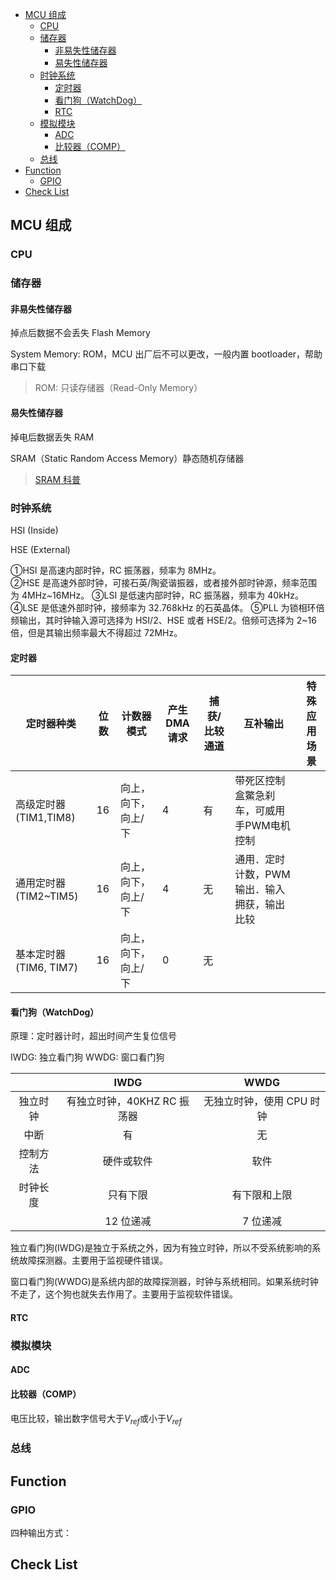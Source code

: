 - [MCU 组成](#mcu-组成)
  - [CPU](#cpu)
  - [储存器](#储存器)
    - [非易失性储存器](#非易失性储存器)
    - [易失性储存器](#易失性储存器)
  - [时钟系统](#时钟系统)
    - [定时器](#定时器)
    - [看门狗（WatchDog）](#看门狗watchdog)
    - [RTC](#rtc)
  - [模拟模块](#模拟模块)
    - [ADC](#adc)
    - [比较器（COMP）](#比较器comp)
  - [总线](#总线)
- [Function](#function)
  - [GPIO](#gpio)
- [Check List](#check-list)

## MCU 组成

### CPU

### 储存器

#### 非易失性储存器

掉点后数据不会丢失
Flash Memory

System Memory: ROM，MCU 出厂后不可以更改，一般内置 bootloader，帮助串口下载

> ROM: 只读存储器（Read-Only Memory）

#### 易失性储存器

掉电后数据丢失
RAM

SRAM（Static Random Access Memory）静态随机存储器

> [SRAM 科普](https://zhuanlan.zhihu.com/p/392836594)

### 时钟系统

HSI (Inside)

HSE (External)

①HSI 是高速内部时钟，RC 振荡器，频率为 8MHz。  
②HSE 是高速外部时钟，可接石英/陶瓷谐振器，或者接外部时钟源，频率范围为 4MHz~16MHz。
③LSI 是低速内部时钟，RC 振荡器，频率为 40kHz。
④LSE 是低速外部时钟，接频率为 32.768kHz 的石英晶体。
⑤PLL 为锁相环倍频输出，其时钟输入源可选择为 HSI/2、HSE 或者 HSE/2。倍频可选择为 2~16 倍，但是其输出频率最大不得超过 72MHz。

#### 定时器

|  定时器种类 | 位数 | 计数器模式  | 产生DMA 请求 | 捕获/比较通道  |  互补输出 | 特殊应用场景  |
|---|---|---|---|---|---|---|
| 高级定时器(TIM1,TIM8)  | 16 | 向上，向下，向上/下 | 4 | 有 | 带死区控制盒鱉急刹车，可威用手PWM电机控制 |
| 通用定时器(TIM2~TIM5)  | 16 | 向上，向下，向上/下 | 4 | 无 | 通用．定时计数，PWM输出．输入拥获，输出比较 |
| 基本定时器(TIM6, TIM7) | 16 | 向上，向下，向上/下 | 0 | 无 |


#### 看门狗（WatchDog）

原理：定时器计时，超出时间产生复位信号

IWDG: 独立看门狗
WWDG: 窗口看门狗

|          |            IWDG             |           WWDG            |
| :------: | :-------------------------: | :-----------------------: |
| 独立时钟 | 有独立时钟，40KHZ RC 振荡器 | 无独立时钟，使用 CPU 时钟 |
|   中断   |             有              |            无             |
| 控制方法 |         硬件或软件          |           软件            |
| 时钟长度 |          只有下限           |       有下限和上限        |
|          |          12 位递减          |         7 位递减          |

独立看门狗(IWDG)是独立于系统之外，因为有独立时钟，所以不受系统影响的系统故障探测器。主要用于监视硬件错误。

窗口看门狗(WWDG)是系统内部的故障探测器，时钟与系统相同。如果系统时钟不走了，这个狗也就失去作用了。主要用于监视软件错误。

#### RTC

### 模拟模块

#### ADC

#### 比较器（COMP）
电压比较，输出数字信号大于$V_{ref}$或小于$V_{ref}$

### 总线


## Function
### GPIO
四种输出方式： 

## Check List
